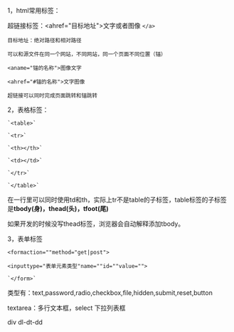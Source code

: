 1，html常用标签：

超链接标签：<ahref="目标地址">文字或者图像 `</a>`

    目标地址：绝对路径和相对路径

    可以和源文件在同一个网站，不同网站，同一个页面不同位置（锚）

    <aname="锚的名称">图像文字

    <ahref="#锚的名称">文字图像

    超链接可以同时完成页面跳转和锚跳转


2，表格标签：

    `<table>`

    `<tr>`

    `<th></th>`

    `<td></td>`

    `</tr>`

    `</table>`

在一行里可以同时使用td和th，实际上tr不是table的子标签，table标签的子标签是**tbody(身)，thead(头)，tfoot(尾)** 

如果开发的时候没写thead标签，浏览器会自动解释添加tbody。


3，表单标签


    <formaction=""method="get|post">

    <inputtype="表单元素类型"name=""id=""value="">

    `</form>`

类型有：text,password,radio,checkbox,file,hidden,submit,reset,button

textarea：多行文本框，select 下拉列表框

div dl-dt-dd

